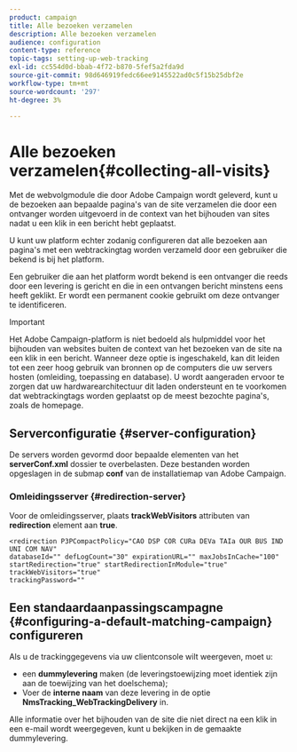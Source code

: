 ```yaml
---
product: campaign
title: Alle bezoeken verzamelen
description: Alle bezoeken verzamelen
audience: configuration
content-type: reference
topic-tags: setting-up-web-tracking
exl-id: cc554d0d-bbab-4f72-b870-5fef5a2fda9d
source-git-commit: 98d646919fedc66ee9145522ad0c5f15b25dbf2e
workflow-type: tm+mt
source-wordcount: '297'
ht-degree: 3%

---
```


# Alle bezoeken verzamelen{#collecting-all-visits}

Met de webvolgmodule die door Adobe Campaign wordt geleverd, kunt u de bezoeken aan bepaalde pagina&#39;s van de site verzamelen die door een ontvanger worden uitgevoerd in de context van het bijhouden van sites nadat u een klik in een bericht hebt geplaatst.

U kunt uw platform echter zodanig configureren dat alle bezoeken aan pagina&#39;s met een webtrackingtag worden verzameld door een gebruiker die bekend is bij het platform.

Een gebruiker die aan het platform wordt bekend is een ontvanger die reeds door een levering is gericht en die in een ontvangen bericht minstens eens heeft geklikt. Er wordt een permanent cookie gebruikt om deze ontvanger te identificeren.

>[!IMPORTANT]
>
>Het Adobe Campaign-platform is niet bedoeld als hulpmiddel voor het bijhouden van websites buiten de context van het bezoeken van de site na een klik in een bericht. Wanneer deze optie is ingeschakeld, kan dit leiden tot een zeer hoog gebruik van bronnen op de computers die uw servers hosten (omleiding, toepassing en database). U wordt aangeraden ervoor te zorgen dat uw hardwarearchitectuur dit laden ondersteunt en te voorkomen dat webtrackingtags worden geplaatst op de meest bezochte pagina&#39;s, zoals de homepage.

## Serverconfiguratie {#server-configuration}

De servers worden gevormd door bepaalde elementen van het **serverConf.xml** dossier te overbelasten. Deze bestanden worden opgeslagen in de submap **conf** van de installatiemap van Adobe Campaign.

### Omleidingsserver {#redirection-server}

Voor de omleidingsserver, plaats **trackWebVisitors** attributen van **redirection** element aan **true**.

```
<redirection P3PCompactPolicy="CAO DSP COR CURa DEVa TAIa OUR BUS IND UNI COM NAV"
databaseId="" defLogCount="30" expirationURL="" maxJobsInCache="100"
startRedirection="true" startRedirectionInModule="true" trackWebVisitors="true"
trackingPassword=""
```

## Een standaardaanpassingscampagne {#configuring-a-default-matching-campaign} configureren

Als u de trackinggegevens via uw clientconsole wilt weergeven, moet u:

* een **dummylevering** maken (de leveringstoewijzing moet identiek zijn aan de toewijzing van het doelschema);
* Voer de **interne naam** van deze levering in de optie **NmsTracking_WebTrackingDelivery** in.

Alle informatie over het bijhouden van de site die niet direct na een klik in een e-mail wordt weergegeven, kunt u bekijken in de gemaakte dummylevering.
